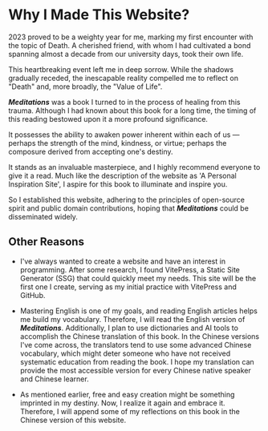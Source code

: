 <!-- 
# Why I Made This Website?

2023对我来说是有些许沉重的一年，这是我人生中第一次面对死亡这一课题：我在大学期间结识并维系友情近10年的挚友，自杀了。

这件事令我无比悲痛，虽然阴霾逐步退却，可那无法回避的既定现实也让我不得不对"死亡"乃至"人生的价值"发起思考。

《沉思录》是我在疗愈创伤中阅读的一本书。尽管我很早就知道这本书，但恰当的阅读时机让它对我而言拥有了更深刻的意义。

它能唤起原本就存在于我们每个人身上的力量 - 或许是心灵，善良，美德；或许是接纳自己的命运而带来的从容。

它是一本有用的好书，我希望每个人都能试着去阅读它。

所以我建立了这个网站，秉承开源精神与公共领域贡献原则，希望‘沉思录’能够得到传播。

## 其他原因

- 我一直想建立一个网站，也对编程抱有兴趣。在经历了一番资料查询后，我找到了VitePress，它是一款能快速满足我需求的SSG。本站将是我第一个制作的网站，也是我对VitePress和github的初步练习。

- 掌握英语是我的一个目标，阅读英文文章可以积累词汇量，所以我会再次阅读《沉思录》的英文版本。并且我打算借助词典与AI工具完成对这本书的中文翻译 — 在我所读到的《沉思录》的中文版本中，译者会使用一些高级的中文词汇，这或许会阻断一部分并未受到系统化教育的人们对这本书的阅读欲望。我希望通过我的翻译能够让每个中文母语者甚至中文学习者都读到这本书最通俗易懂的版本。

- 就像我在上文中提到的，自由自在地创作是或许是刻印在我命运中的一件事。现在，我再次意识到了它并乐于接纳它，所以我会在网站的中文版本中附录一些我对这本书的思考。 
-->

# Why I Made This Website?

2023 proved to be a weighty year for me, marking my first encounter with the topic of Death. A cherished friend, with whom I had cultivated a bond spanning almost a decade from our university days, took their own life. 

This heartbreaking event left me in deep sorrow. While the shadows gradually receded, the inescapable reality compelled me to reflect on "Death" and, more broadly, the "Value of Life". 

***Meditations*** was a book I turned to in the process of healing from this trauma. Although I had known about this book for a long time, the timing of this reading bestowed upon it a more profound significance. 

It possesses the ability to awaken power inherent within each of us — perhaps the strength of the mind, kindness, or virtue; perhaps the composure derived from accepting one's destiny. 

It stands as an invaluable masterpiece, and I highly recommend everyone to give it a read. Much like the description of the website as 'A Personal Inspiration Site', I aspire for this book to illuminate and inspire you. 

So I established this website, adhering to the principles of open-source spirit and public domain contributions, hoping that ***Meditations*** could be disseminated widely. 

## Other Reasons

- I've always wanted to create a website and have an interest in programming. After some research, I found VitePress, a Static Site Generator (SSG) that could quickly meet my needs. This site will be the first one I create, serving as my initial practice with VitePress and GitHub.

- Mastering English is one of my goals, and reading English articles helps me build my vocabulary. Therefore, I will read the English version of ***Meditations***. Additionally, I plan to use dictionaries and AI tools to accomplish the Chinese translation of this book. In the Chinese versions I've come across, the translators tend to use some advanced Chinese vocabulary, which might deter someone who have not received systematic education from reading the book. I hope my translation can provide the most accessible version for every Chinese native speaker and Chinese learner.

- As mentioned earlier, free and easy creation might be something imprinted in my destiny. Now, I realize it again and embrace it. Therefore, I will append some of my reflections on this book in the Chinese version of this website.